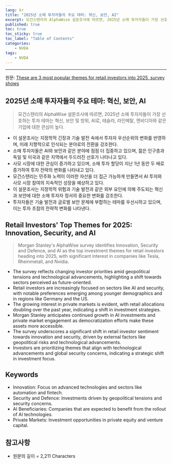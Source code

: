 ```yaml
---
lang: kr
title: "2025년 소매 투자자들의 주요 테마: 혁신, 보안, AI"
excerpt: 모건스탠리의 AlphaWise 설문조사에 따르면, 2025년 소매 투자자들이 가장 선호하는 투자 테마는 혁신, 보안 및 방위, AI로, 테슬라, 라인메탈, 엔비디아와 같은 기업에 대한 관심이 높다.
published: true
toc: true
toc_sticky: true
toc_label: "Table of Contents"
categories:
    - NVDA
tags:
    - NVDA
---
```


---

  원문: [These are 3 most popular themes for retail investors into 2025, survey shows](https://www.investing.com/news/stock-market-news/these-are-3-most-popular-themes-for-retail-investors-into-2025-survey-shows-3806074)

## 2025년 소매 투자자들의 주요 테마: 혁신, 보안, AI

> 모건스탠리의 AlphaWise 설문조사에 따르면, 2025년 소매 투자자들이 가장 선호하는 투자 테마는 혁신, 보안 및 방위, AI로, 테슬라, 라인메탈, 엔비디아와 같은 기업에 대한 관심이 높다.


- 이 설문조사는 지정학적 긴장과 기술 발전 속에서 투자자 우선순위의 변화를 반영하며, 미래 지향적으로 인식되는 분야로의 전환을 강조한다.
- 소매 투자자들은 AI와 보안과 같은 분야에 점점 더 집중하고 있으며, 젊은 인구층과 독일 및 미국과 같은 지역에서 두드러진 선호가 나타나고 있다.
- 사모 시장에 대한 관심이 증가하고 있으며, 소매 투자 할당이 지난 1년 동안 두 배로 증가하여 투자 전략의 변화를 나타내고 있다.
- 모건스탠리는 민주화 노력이 이러한 자산을 더 접근 가능하게 만들면서 AI 투자와 사모 시장 참여의 지속적인 성장을 예상하고 있다.
- 이 설문조사는 지정학적 위험과 기술 발전과 같은 외부 요인에 의해 주도되는 혁신과 보안에 대한 소매 투자자 정서의 중요한 변화를 강조한다.
- 투자자들은 기술 발전과 글로벌 보안 문제에 부합하는 테마를 우선시하고 있으며, 이는 투자 초점의 전략적 변화를 나타낸다.

## Retail Investors' Top Themes for 2025: Innovation, Security, and AI

> Morgan Stanley's AlphaWise survey identifies Innovation, Security and Defence, and AI as the top investment themes for retail investors heading into 2025, with significant interest in companies like Tesla, Rheinmetall, and Nvidia.


- The survey reflects changing investor priorities amid geopolitical tensions and technological advancements, highlighting a shift towards sectors perceived as future-oriented.
- Retail investors are increasingly focused on sectors like AI and security, with notable preferences emerging among younger demographics and in regions like Germany and the US.
- The growing interest in private markets is evident, with retail allocations doubling over the past year, indicating a shift in investment strategies.
- Morgan Stanley anticipates continued growth in AI investments and private market engagement as democratization efforts make these assets more accessible.
- The survey underscores a significant shift in retail investor sentiment towards innovation and security, driven by external factors like geopolitical risks and technological advancements.
- Investors are prioritizing themes that align with technological advancements and global security concerns, indicating a strategic shift in investment focus.

## Keywords

- Innovation: Focus on advanced technologies and sectors like automation and fintech.
- Security and Defence: Investments driven by geopolitical tensions and security concerns.
- AI Beneficiaries: Companies that are expected to benefit from the rollout of AI technologies.
- Private Markets: Investment opportunities in private equity and venture capital.

## 참고사항

- 원문의 길이 = 2,211 Characters

